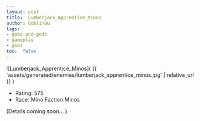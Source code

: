 ```yaml
---
layout: post
title:  Lumberjack_Apprentice_Minos
author: Goblinou
tags:
- gobs-and-gods
- gameplay
- gobs
toc:  false
---
```


![Lumberjack_Apprentice_Minos]( {{ 'assets/generated/enemies/lumberjack_apprentice_minos.jpg' | relative_url }} )
- Rating: 575
- Race: Mino  Faction:Minos

(Details coming soon... )